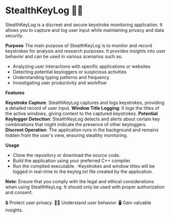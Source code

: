 
# StealthKeyLog 🕵️‍♂️

StealthKeyLog is a discreet and secure keystroke monitoring application. It allows you to capture and log user input while maintaining privacy and data security.

**Purpose**
The main purpose of StealthKeyLog is to monitor and record keystrokes for analysis and research purposes. It provides insights into user behavior and can be used in various scenarios such as:

- Analyzing user interactions with specific applications or websites
- Detecting potential keyloggers or suspicious activities
- Understanding typing patterns and frequency
- Investigating user productivity and workflow

**Features**

**Keystroke Capture**: StealthKeyLog captures and logs keystrokes, providing a detailed record of user input.
**Window Title Logging**: It logs the titles of the active windows, giving context to the captured keystrokes.
**Potential Keylogger Detection**: StealthKeyLog detects and alerts about certain key combinations that might indicate the presence of other keyloggers.
**Discreet Operation**: The application runs in the background and remains hidden from the user's view, ensuring stealthy monitoring.

**Usage**
- Clone the repository or download the source code.
- Build the application using your preferred C++ compiler.
- Run the compiled executable.
 -Keystrokes and window titles will be logged in real-time to the keylog.txt file created by the application.
 
**Note**: Ensure that you comply with the legal and ethical considerations when using StealthKeyLog. It should only be used with proper authorization and consent.

🔒 Protect user privacy. 🕵️‍♂️ Understand user behavior. 🖥️ Gain valuable insights.
